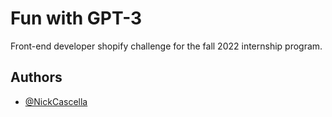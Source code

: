 # Fun with GPT-3

Front-end developer shopify challenge for the fall 2022 internship program.

## Authors

- [@NickCascella](https://www.github.com/NickCascella)
